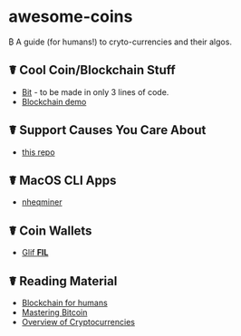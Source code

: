 # awesome-coins

₿ A guide (for humans!) to cryto-currencies and their algos.

## ☤ Cool Coin/Blockchain Stuff

- [Bit](https://github.com/ofek/bit) - to be made in only 3 lines of code.
- [Blockchain demo](https://github.com/anders94/blockchain-demo)

## ☤ Support Causes You Care About

- [this repo](https://github.com/kennethreitz/awesome-coins)

## ☤ MacOS CLI Apps

- [nheqminer](https://github.com/kozyilmaz/nheqminer-macos)

## ☤ Coin Wallets

- [Glif **FIL**](https://github.com/openworklabs/filecoin-web-wallet)

## ☤ Reading Material

- [Blockchain for humans](https://github.com/anderson-joyle/blockchain-for-humans)
- [Mastering Bitcoin](https://github.com/bitcoinbook/bitcoinbook)
- [Overview of Cryptocurrencies](https://github.com/kilimchoi/cryptocurrency)

